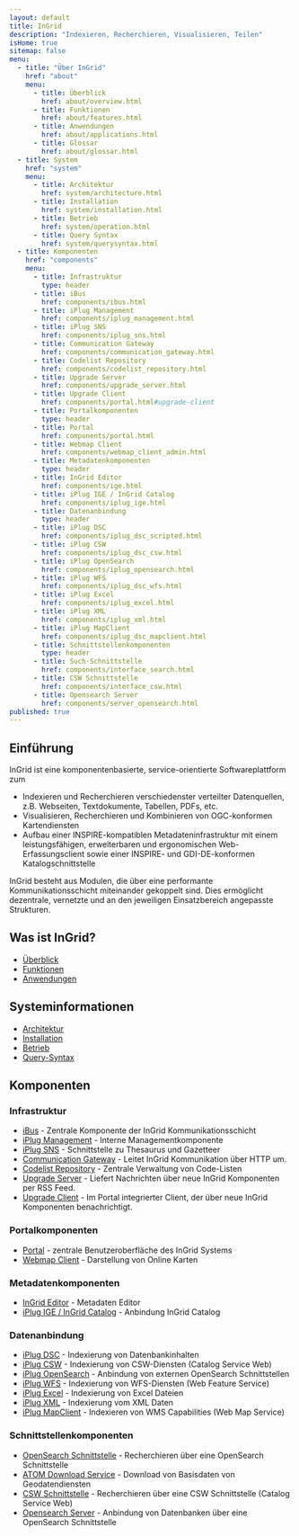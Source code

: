 ```yaml
---
layout: default
title: InGrid
description: "Indexieren, Recherchieren, Visualisieren, Teilen"
isHome: true
sitemap: false
menu: 
  - title: "Über InGrid"
    href: "about"
    menu: 
      - title: Überblick
        href: about/overview.html
      - title: Funktionen
        href: about/features.html
      - title: Anwendungen
        href: about/applications.html
      - title: Glossar
        href: about/glossar.html
  - title: System
    href: "system"
    menu: 
      - title: Architektur
        href: system/architecture.html
      - title: Installation
        href: system/installation.html
      - title: Betrieb
        href: system/operation.html
      - title: Query Syntax
        href: system/querysyntax.html
  - title: Komponenten
    href: "components"
    menu: 
      - title: Infrastruktur
        type: header
      - title: iBus
        href: components/ibus.html
      - title: iPlug Management
        href: components/iplug_management.html
      - title: iPlug SNS
        href: components/iplug_sns.html
      - title: Communication Gateway
        href: components/communication_gateway.html
      - title: Codelist Repository
        href: components/codelist_repository.html
      - title: Upgrade Server
        href: components/upgrade_server.html
      - title: Upgrade Client
        href: components/portal.html#upgrade-client
      - title: Portalkomponenten
        type: header
      - title: Portal
        href: components/portal.html
      - title: Webmap Client
        href: components/webmap_client_admin.html
      - title: Metadatenkomponenten
        type: header
      - title: InGrid Editor
        href: components/ige.html
      - title: iPlug IGE / InGrid Catalog
        href: components/iplug_ige.html
      - title: Datenanbindung
        type: header
      - title: iPlug DSC
        href: components/iplug_dsc_scripted.html
      - title: iPlug CSW
        href: components/iplug_dsc_csw.html
      - title: iPlug OpenSearch
        href: components/iplug_opensearch.html
      - title: iPlug WFS
        href: components/iplug_dsc_wfs.html
      - title: iPlug Excel
        href: components/iplug_excel.html
      - title: iPlug XML
        href: components/iplug_xml.html
      - title: iPlug MapClient
        href: components/iplug_dsc_mapclient.html
      - title: Schnittstellenkomponenten
        type: header
      - title: Such-Schnittstelle
        href: components/interface_search.html
      - title: CSW Schnittstelle
        href: components/interface_csw.html
      - title: Opensearch Server
        href: components/server_opensearch.html
published: true
---
```


## Einführung

InGrid ist eine komponentenbasierte, service-orientierte Softwareplattform zum

- Indexieren und Recherchieren verschiedenster verteilter Datenquellen, z.B. Webseiten, Textdokumente, Tabellen, PDFs, etc.
- Visualisieren, Recherchieren und Kombinieren von OGC-konformen Kartendiensten
- Aufbau einer INSPIRE-kompatiblen Metadateninfrastruktur mit einem leistungsfähigen, erweiterbaren und ergonomischen Web-Erfassungsclient sowie einer INSPIRE- und GDI-DE-konformen Katalogschnittstelle

InGrid besteht aus Modulen, die über eine performante Kommunikationsschicht miteinander gekoppelt sind. Dies ermöglicht dezentrale, vernetzte und an den jeweiligen Einsatzbereich angepasste Strukturen. 

## Was ist InGrid?

- [Überblick](about/overview.html)
- [Funktionen](about/features.html)
- [Anwendungen](about/applications.html)

## Systeminformationen

- [Architektur](system/architecture.html)
- [Installation](system/installation.html)
- [Betrieb](system/operation.html)
- [Query-Syntax](system/querysyntax.html)

## Komponenten

### Infrastruktur 

- [iBus](components/ibus.html) - Zentrale Komponente der InGrid Kommunikationsschicht
- [iPlug Management](components/iplug_management.html) - Interne Managementkomponente
- [iPlug SNS](components/iplug_sns.html) - Schnittstelle zu Thesaurus und Gazetteer
- [Communication Gateway](components/communication_gateway.html) - Leitet InGrid Kommunikation über HTTP um.
- [Codelist Repository](components/codelist_repository.html) - Zentrale Verwaltung von Code-Listen
- [Upgrade Server](components/upgrade_server.html) - Liefert Nachrichten über neue InGrid Komponenten per RSS Feed.
- [Upgrade Client](components/portal.html#upgrade-client) - Im Portal integrierter Client, der über neue InGrid Komponenten benachrichtigt.

### Portalkomponenten

- [Portal](components/portal.html) - zentrale Benutzeroberfläche des InGrid Systems
- [Webmap Client](components/webmap_client_admin.html) - Darstellung von Online Karten

### Metadatenkomponenten

- [InGrid Editor](components/ige.html) - Metadaten Editor
- [iPlug IGE / InGrid Catalog](components/iplug_ige.html) - Anbindung InGrid Catalog

### Datenanbindung

- [iPlug DSC](components/iplug_dsc_scripted.html) - Indexierung von Datenbankinhalten
- [iPlug CSW](components/iplug_dsc_csw.html) - Indexierung von CSW-Diensten (Catalog Service Web)
- [iPlug OpenSearch](components/iplug_opensearch.html) - Anbindung von externen OpenSearch Schnittstellen
- [iPlug WFS](components/iplug_dsc_wfs.html) - Indexierung von WFS-Diensten (Web Feature Service)
- [iPlug Excel](components/iplug_excel.html) - Indexierung von Excel Dateien
- [iPlug XML](components/iplug_xml.html) - Indexierung vom XML Daten
- [iPlug MapClient](components/iplug_dsc_mapclient.html) - Indexieren von WMS Capabilities (Web Map Service)

### Schnittstellenkomponenten

- [OpenSearch Schnittstelle](components/interface_search.html#opensearch-schnittstelle) - Recherchieren über eine OpenSearch Schnittstelle
- [ATOM Download Service](components/interface_search.html#atom-download-service-feed-schnittstelle) - Download von Basisdaten von Geodatendiensten
- [CSW Schnittstelle](components/interface_csw.html) - Recherchieren über eine CSW Schnittstelle (Catalog Service Web)
- [Opensearch Server](components/server_opensearch.html) - Anbindung von Datenbanken über eine OpenSearch Schnittstelle
  

